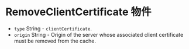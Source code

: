 # RemoveClientCertificate 物件

* `type` String - `clientCertificate`.
* `origin` String - Origin of the server whose associated client certificate must be removed from the cache.
